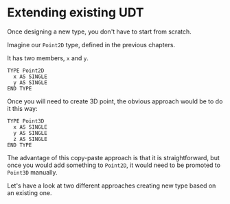 # Extending existing UDT

Once designing a new type, you don't have to start from scratch.

Imagine our `Point2D` type, defined in the previous chapters.

It has two members, `x` and `y`.
```thinbasic
TYPE Point2D
  x AS SINGLE
  y AS SINGLE
END TYPE
```

Once you will need to create 3D point, the obvious approach would be to do it this way:
```thinbasic
TYPE Point3D
  x AS SINGLE
  y AS SINGLE
  z AS SINGLE
END TYPE
```

The advantage of this copy-paste approach is that it is straightforward, but once you would add something to `Point2D`, it would need to be promoted to `Point3D` manually.

Let's have a look at two different approaches creating new type based on an existing one.

